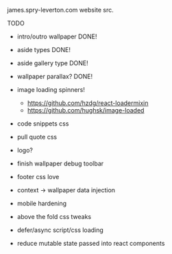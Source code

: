 james.spry-leverton.com website src.

TODO

* intro/outro wallpaper DONE!
* aside types DONE!
* aside gallery type DONE!
* wallpaper parallax? DONE!

* image loading spinners!
    * https://github.com/hzdg/react-loadermixin
    * https://github.com/hughsk/image-loaded
* code snippets css
* pull quote css
* logo?
* finish wallpaper debug toolbar
* footer css love
* context -> wallpaper data injection
* mobile hardening
* above the fold css tweaks
* defer/async script/css loading
* reduce mutable state passed into react components
